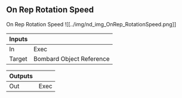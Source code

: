 ## On Rep Rotation Speed
On Rep Rotation Speed
![[../img/nd_img_OnRep_RotationSpeed.png]]

|Inputs||
|--|--|
| In | Exec |
| Target | Bombard Object Reference |

|Outputs||
|--|--|
| Out | Exec |
